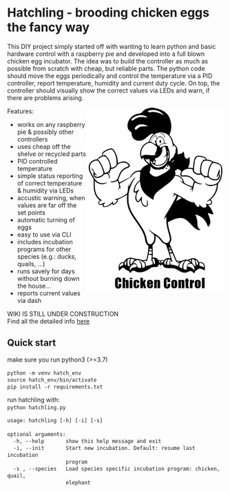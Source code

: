 # Hatchling - brooding chicken eggs the fancy way

This DIY project simply started off with wanting to learn python and basic hardware control with a raspberry pie and developed into a full blown chicken egg incubator. The idea was to build the controller as much as possible from scratch with cheap, but reliable parts. The python code should move the eggs periodically and control the temperature via a PID controller, report temperature, humidity and current duty cycle. On top, the controller should visually show the correct values via LEDs and warn, if there are problems arising. 

<img align="right" src="chicken_control.png" width = 320 hight = 240>

Features:
* works on any raspberry pie & possibly other controllers
* uses cheap off the shelve or recycled parts
* PID controlled temperature
* simple status reporting of correct temperature & humidity via LEDs
* accustic warning, when values are far off the set points
* automatic turning of eggs
* easy to use via CLI
* includes incubation programs for other species (e.g.: ducks, quails, ...)
* runs savely for days without burning down the house...
* reports current values via dash

WIKI IS STILL UNDER CONSTRUCTION  
Find all the detailed info [here](https://github.com/mstemmer/hatchling/wiki)

## Quick start
make sure you run python3 (>=3.7)

```
python -m venv hatch_env
source hatch_env/bin/activate
pip install -r requirements.txt
```

run hatchling with:  
`python hatchling.py`
```
usage: hatchling [-h] [-i] [-s]

optional arguments:
  -h, --help       show this help message and exit
  -i, --init       Start new incubation. Default: resume last incubation
                   program
  -s , --species   Load species specific incubation program: chicken, quail,
                   elephant
```
